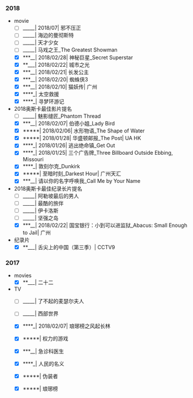 ### 2018

- movie
    - [ ] _____| 2018/07| 邪不压正
    - [ ] _____| 海边的曼彻斯特
    - [ ] _____| 天才少女
    - [ ] _____| 马戏之王_The Greatest Showman
    - [x] ***__| 2018/02/28| 神秘巨星_Secret Superstar
    - [x] **___| 2018/02/22| 城市之光
    - [x] ***__| 2018/02/21| 长发公主
    - [x] ***__| 2018/02/20| 蜘蛛侠3
    - [x] ***__| 2018/02/10| 猫妖传| 广州
    - [x] ****_| 太空救援
    - [x] ****_| 寻梦环游记

- 2018奥斯卡最佳影片提名
    - [ ] _____| 魅影缝匠_Phantom Thread
    - [x] ***__| 2018/02/07| 伯德小姐_Lady Bird
    - [x] *****| 2018/02/06| 水形物语_The Shape of Water
    - [x] *****| 2018/01/28| 华盛顿邮报_The Post| UA HK
    - [x] ****_| 2018/01/26| 逃出绝命镇_Get Out
    - [x] ****_| 2018/01/25| 三个广告牌_Three Billboard Outside Ebbing, Missouri
    - [x] ****_| 敦刻尔克_Dunkirk
    - [x] *****| 至暗时刻_Darkest Hour| 广州天汇
    - [x] ***__| 请以你的名字呼唤我_Call Me by Your Name

- 2018奥斯卡最佳纪录长片提名
    - [ ] _____| 阿勒坡最后的男人
    - [ ] _____| 最酷的旅伴
    - [ ] _____| 伊卡洛斯
    - [ ] _____| 坚强之岛
    - [x] ***__| 2018/02/22| 国宝银行：小到可以进监狱_Abacus: Small Enough to Jail| 广州

- 纪录片
    - [x] **___| 舌尖上的中国（第三季）| CCTV9

### 2017

- movies
    - [x] **___| 二十二

- TV
    - [ ] _____| 了不起的麦瑟尔夫人
    - [ ] _____| 西部世界
    - [x] ****_| 2018/02/07| 琅琊榜之风起长林
    - [x] *****| 权力的游戏
    - [x] ***__| 急诊科医生
    - [x] ****_| 人民的名义
    - [x] *****| 伪装者
    - [x] *****| 琅琊榜

